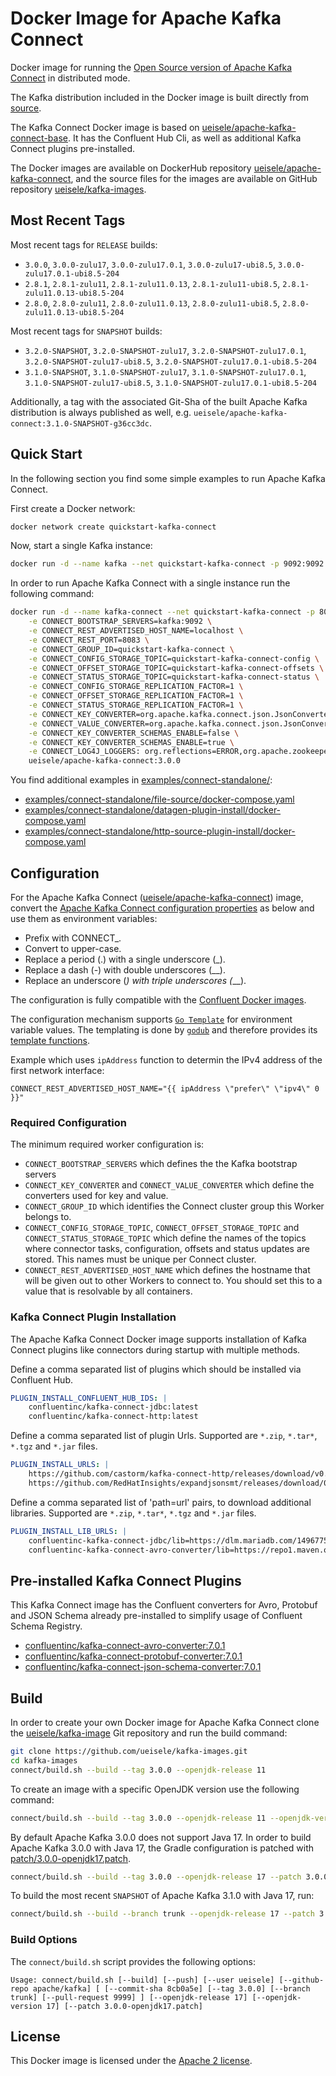 # Docker Image for Apache Kafka Connect

Docker image for running the [Open Source version of Apache Kafka Connect](https://github.com/apache/kafka/) in distributed mode.

The Kafka distribution included in the Docker image is built directly from [source](https://github.com/apache/kafka/).

The Kafka Connect Docker image is based on [ueisele/apache-kafka-connect-base](https://hub.docker.com/repository/docker/ueisele/apache-kafka-connect). It has the Confluent Hub Cli, as well as additional Kafka Connect plugins pre-installed.

The Docker images are available on DockerHub repository [ueisele/apache-kafka-connect](https://hub.docker.com/repository/docker/ueisele/apache-kafka-connect), and the source files for the images are available on GitHub repository [ueisele/kafka-images](https://github.com/ueisele/kafka-images).

## Most Recent Tags

Most recent tags for `RELEASE` builds:

* `3.0.0`, `3.0.0-zulu17`, `3.0.0-zulu17.0.1`, `3.0.0-zulu17-ubi8.5`, `3.0.0-zulu17.0.1-ubi8.5-204`
* `2.8.1`, `2.8.1-zulu11`, `2.8.1-zulu11.0.13`, `2.8.1-zulu11-ubi8.5`, `2.8.1-zulu11.0.13-ubi8.5-204`
* `2.8.0`, `2.8.0-zulu11`, `2.8.0-zulu11.0.13`, `2.8.0-zulu11-ubi8.5`, `2.8.0-zulu11.0.13-ubi8.5-204`

Most recent tags for `SNAPSHOT` builds:

* `3.2.0-SNAPSHOT`, `3.2.0-SNAPSHOT-zulu17`, `3.2.0-SNAPSHOT-zulu17.0.1`, `3.2.0-SNAPSHOT-zulu17-ubi8.5`, `3.2.0-SNAPSHOT-zulu17.0.1-ubi8.5-204`
* `3.1.0-SNAPSHOT`, `3.1.0-SNAPSHOT-zulu17`, `3.1.0-SNAPSHOT-zulu17.0.1`, `3.1.0-SNAPSHOT-zulu17-ubi8.5`, `3.1.0-SNAPSHOT-zulu17.0.1-ubi8.5-204`

Additionally, a tag with the associated Git-Sha of the built Apache Kafka distribution is always published as well, e.g. `ueisele/apache-kafka-connect:3.1.0-SNAPSHOT-g36cc3dc`.

## Quick Start

In the following section you find some simple examples to run Apache Kafka Connect.

First create a Docker network:
```bash
docker network create quickstart-kafka-connect
```

Now, start a single Kafka instance: 

```bash
docker run -d --name kafka --net quickstart-kafka-connect -p 9092:9092 ueisele/apache-kafka-server-standalone:3.0.0
```

In order to run Apache Kafka Connect with a single instance run the following command:

```bash
docker run -d --name kafka-connect --net quickstart-kafka-connect -p 8083:8083 \
    -e CONNECT_BOOTSTRAP_SERVERS=kafka:9092 \
    -e CONNECT_REST_ADVERTISED_HOST_NAME=localhost \
    -e CONNECT_REST_PORT=8083 \
    -e CONNECT_GROUP_ID=quickstart-kafka-connect \
    -e CONNECT_CONFIG_STORAGE_TOPIC=quickstart-kafka-connect-config \
    -e CONNECT_OFFSET_STORAGE_TOPIC=quickstart-kafka-connect-offsets \
    -e CONNECT_STATUS_STORAGE_TOPIC=quickstart-kafka-connect-status \
    -e CONNECT_CONFIG_STORAGE_REPLICATION_FACTOR=1 \
    -e CONNECT_OFFSET_STORAGE_REPLICATION_FACTOR=1 \
    -e CONNECT_STATUS_STORAGE_REPLICATION_FACTOR=1 \
    -e CONNECT_KEY_CONVERTER=org.apache.kafka.connect.json.JsonConverter \
    -e CONNECT_VALUE_CONVERTER=org.apache.kafka.connect.json.JsonConverter \
    -e CONNECT_KEY_CONVERTER_SCHEMAS_ENABLE=false \
    -e CONNECT_KEY_CONVERTER_SCHEMAS_ENABLE=true \
    -e CONNECT_LOG4J_LOGGERS: org.reflections=ERROR,org.apache.zookeeper=ERROR,org.I0Itec.zkclient=ERROR \
    ueisele/apache-kafka-connect:3.0.0
```

You find additional examples in [examples/connect-standalone/]():

* [examples/connect-standalone/file-source/docker-compose.yaml]()
* [examples/connect-standalone/datagen-plugin-install/docker-compose.yaml]()
* [examples/connect-standalone/http-source-plugin-install/docker-compose.yaml]()

## Configuration

For the Apache Kafka Connect ([ueisele/apache-kafka-connect](https://hub.docker.com/repository/registry-1.docker.io/ueisele/apache-kafka-connect/)) image, convert the [Apache Kafka Connect configuration properties](https://kafka.apache.org/documentation/#connectconfigs) as below and use them as environment variables:

* Prefix with CONNECT_.
* Convert to upper-case.
* Replace a period (.) with a single underscore (_).
* Replace a dash (-) with double underscores (__).
* Replace an underscore (_) with triple underscores (___).

The configuration is fully compatible with the [Confluent Docker images](https://docs.confluent.io/platform/current/installation/docker/config-reference.html#kconnect-long-configuration).

The configuration mechanism supports [`Go Template`](https://pkg.go.dev/text/template) for environment variable values.
The templating is done by [`godub`](https://github.com/ueisele/go-docker-utils) and therefore provides its [template functions](https://github.com/ueisele/go-docker-utils#template-functions). 

Example which uses `ipAddress` function to determin the IPv4 address of the first network interface:

```properties
CONNECT_REST_ADVERTISED_HOST_NAME="{{ ipAddress \"prefer\" \"ipv4\" 0 }}"
```
### Required Configuration

The minimum required worker configuration is:

* `CONNECT_BOOTSTRAP_SERVERS` which defines the the Kafka bootstrap servers
* `CONNECT_KEY_CONVERTER` and `CONNECT_VALUE_CONVERTER` which define the converters used for key and value.
* `CONNECT_GROUP_ID` which identifies the Connect cluster group this Worker belongs to.
* `CONNECT_CONFIG_STORAGE_TOPIC`, `CONNECT_OFFSET_STORAGE_TOPIC` and `CONNECT_STATUS_STORAGE_TOPIC` which define the names of the topics where connector tasks, configuration, offsets and status updates are stored. This names must be unique per Connect cluster.
* `CONNECT_REST_ADVERTISED_HOST_NAME` which defines the hostname that will be given out to other Workers to connect to. You should set this to a value that is resolvable by all containers.

### Kafka Connect Plugin Installation

The Apache Kafka Connect Docker image supports installation of Kafka Connect plugins like connectors during startup with multiple methods.

Define a comma separated list of plugins which should be installed via Confluent Hub.

```yaml
PLUGIN_INSTALL_CONFLUENT_HUB_IDS: |
    confluentinc/kafka-connect-jdbc:latest
    confluentinc/kafka-connect-http:latest
```

Define a comma separated list of plugin Urls. Supported are `*.zip`, `*.tar*`, `*.tgz` and `*.jar` files.

```yaml
PLUGIN_INSTALL_URLS: |
    https://github.com/castorm/kafka-connect-http/releases/download/v0.8.11/castorm-kafka-connect-http-0.8.11.zip
    https://github.com/RedHatInsights/expandjsonsmt/releases/download/0.0.7/kafka-connect-smt-expandjsonsmt-0.0.7.tar.gz
```

Define a comma separated list of 'path=url' pairs, to download additional libraries. Supported are `*.zip`, `*.tar*`, `*.tgz` and `*.jar` files.

```yaml
PLUGIN_INSTALL_LIB_URLS: |
    confluentinc-kafka-connect-jdbc/lib=https://dlm.mariadb.com/1496775/Connectors/java/connector-java-2.7.2/mariadb-java-client-2.7.2.jar
    confluentinc-kafka-connect-avro-converter/lib=https://repo1.maven.org/maven2/com/google/guava/guava/30.1.1-jre/guava-30.1.1-jre.jar
```

## Pre-installed Kafka Connect Plugins

This Kafka Connect image has the Confluent converters for Avro, Protobuf and JSON Schema already pre-installed to simplify usage of Confluent Schema Registry.

* [confluentinc/kafka-connect-avro-converter:7.0.1](https://www.confluent.io/hub/confluentinc/kafka-connect-avro-converter)
* [confluentinc/kafka-connect-protobuf-converter:7.0.1](https://www.confluent.io/hub/confluentinc/kafka-connect-protobuf-converter)
* [confluentinc/kafka-connect-json-schema-converter:7.0.1](https://www.confluent.io/hub/confluentinc/kafka-connect-json-schema-converter)

## Build

In order to create your own Docker image for Apache Kafka Connect clone the [ueisele/kafka-image](https://github.com/ueisele/kafka-images) Git repository and run the build command:

```bash
git clone https://github.com/ueisele/kafka-images.git
cd kafka-images
connect/build.sh --build --tag 3.0.0 --openjdk-release 11
```

To create an image with a specific OpenJDK version use the following command:

```bash
connect/build.sh --build --tag 3.0.0 --openjdk-release 11 --openjdk-version 11.0.12
```

By default Apache Kafka 3.0.0 does not support Java 17. In order to build Apache Kafka 3.0.0 with Java 17, the Gradle configuration is patched with [patch/3.0.0-openjdk17.patch]().

```bash
connect/build.sh --build --tag 3.0.0 --openjdk-release 17 --patch 3.0.0-openjdk17.patch
```

To build the most recent `SNAPSHOT` of Apache Kafka 3.1.0 with Java 17, run:

```bash
connect/build.sh --build --branch trunk --openjdk-release 17 --patch 3.1.0-openjdk17.patch
```

### Build Options

The `connect/build.sh` script provides the following options:

`Usage: connect/build.sh [--build] [--push] [--user ueisele] [--github-repo apache/kafka] [ [--commit-sha 8cb0a5e] [--tag 3.0.0] [--branch trunk] [--pull-request 9999] ] [--openjdk-release 17] [--openjdk-version 17] [--patch 3.0.0-openjdk17.patch]`

## License 

This Docker image is licensed under the [Apache 2 license](https://github.com/ueisele/kafka-images/blob/main/LICENSE).